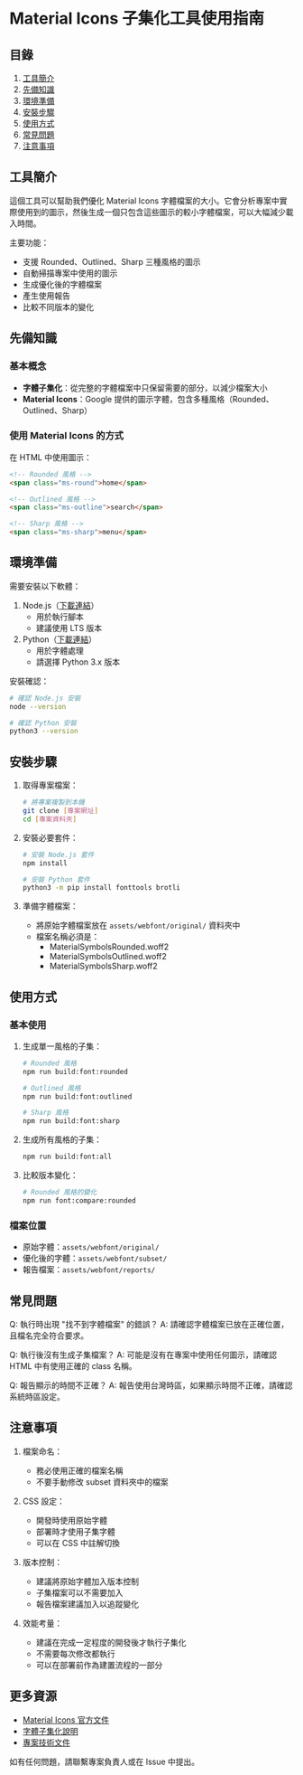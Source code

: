 # Material Icons 子集化工具使用指南

## 目錄
1. [工具簡介](#工具簡介)
2. [先備知識](#先備知識)
3. [環境準備](#環境準備)
4. [安裝步驟](#安裝步驟)
5. [使用方式](#使用方式)
6. [常見問題](#常見問題)
7. [注意事項](#注意事項)

## 工具簡介

這個工具可以幫助我們優化 Material Icons 字體檔案的大小。它會分析專案中實際使用到的圖示，然後生成一個只包含這些圖示的較小字體檔案，可以大幅減少載入時間。

主要功能：
- 支援 Rounded、Outlined、Sharp 三種風格的圖示
- 自動掃描專案中使用的圖示
- 生成優化後的字體檔案
- 產生使用報告
- 比較不同版本的變化

## 先備知識

### 基本概念
- **字體子集化**：從完整的字體檔案中只保留需要的部分，以減少檔案大小
- **Material Icons**：Google 提供的圖示字體，包含多種風格（Rounded、Outlined、Sharp）

### 使用 Material Icons 的方式
在 HTML 中使用圖示：
```html
<!-- Rounded 風格 -->
<span class="ms-round">home</span>

<!-- Outlined 風格 -->
<span class="ms-outline">search</span>

<!-- Sharp 風格 -->
<span class="ms-sharp">menu</span>
```

## 環境準備

需要安裝以下軟體：
1. Node.js（[下載連結](https://nodejs.org/)）
    - 用於執行腳本
    - 建議使用 LTS 版本
2. Python（[下載連結](https://www.python.org/downloads/)）
    - 用於字體處理
    - 請選擇 Python 3.x 版本

安裝確認：
```bash
# 確認 Node.js 安裝
node --version

# 確認 Python 安裝
python3 --version
```

## 安裝步驟

1. 取得專案檔案：
   ```bash
   # 將專案複製到本機
   git clone [專案網址]
   cd [專案資料夾]
   ```

2. 安裝必要套件：
   ```bash
   # 安裝 Node.js 套件
   npm install

   # 安裝 Python 套件
   python3 -m pip install fonttools brotli
   ```

3. 準備字體檔案：
   - 將原始字體檔案放在 `assets/webfont/original/` 資料夾中
   - 檔案名稱必須是：
     - MaterialSymbolsRounded.woff2
     - MaterialSymbolsOutlined.woff2
     - MaterialSymbolsSharp.woff2

## 使用方式

### 基本使用

1. 生成單一風格的子集：
   ```bash
   # Rounded 風格
   npm run build:font:rounded

   # Outlined 風格
   npm run build:font:outlined

   # Sharp 風格
   npm run build:font:sharp
   ```

2. 生成所有風格的子集：
   ```bash
   npm run build:font:all
   ```

3. 比較版本變化：
   ```bash
   # Rounded 風格的變化
   npm run font:compare:rounded
   ```

### 檔案位置
- 原始字體：`assets/webfont/original/`
- 優化後的字體：`assets/webfont/subset/`
- 報告檔案：`assets/webfont/reports/`

## 常見問題

Q: 執行時出現 "找不到字體檔案" 的錯誤？
A: 請確認字體檔案已放在正確位置，且檔名完全符合要求。

Q: 執行後沒有生成子集檔案？
A: 可能是沒有在專案中使用任何圖示，請確認 HTML 中有使用正確的 class 名稱。

Q: 報告顯示的時間不正確？
A: 報告使用台灣時區，如果顯示時間不正確，請確認系統時區設定。

## 注意事項

1. 檔案命名：
   - 務必使用正確的檔案名稱
   - 不要手動修改 subset 資料夾中的檔案

2. CSS 設定：
   - 開發時使用原始字體
   - 部署時才使用子集字體
   - 可以在 CSS 中註解切換

3. 版本控制：
   - 建議將原始字體加入版本控制
   - 子集檔案可以不需要加入
   - 報告檔案建議加入以追蹤變化

4. 效能考量：
   - 建議在完成一定程度的開發後才執行子集化
   - 不需要每次修改都執行
   - 可以在部署前作為建置流程的一部分

## 更多資源

- [Material Icons 官方文件](https://fonts.google.com/icons)
- [字體子集化說明](https://developers.google.com/web/fundamentals/performance/optimizing-content-efficiency/webfont-optimization)
- [專案技術文件]()

如有任何問題，請聯繫專案負責人或在 Issue 中提出。